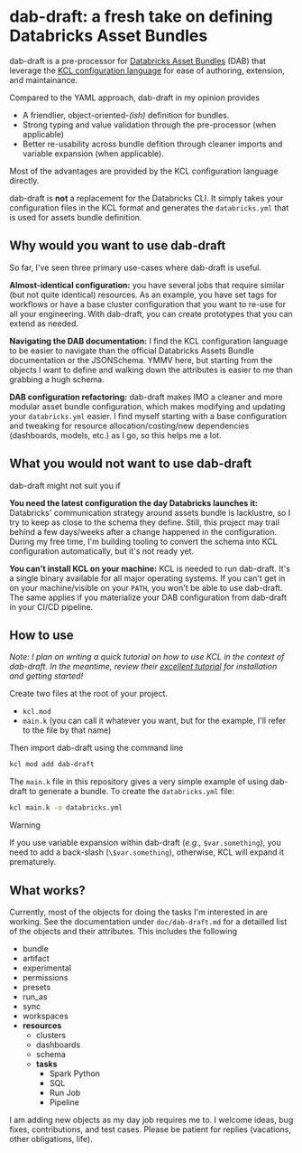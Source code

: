 # dab-draft: a fresh take on defining Databricks Asset Bundles

dab-draft is a pre-processor for [Databricks Asset Bundles](https://docs.databricks.com/en/dev-tools/bundles/index.html) (DAB) that leverage the [KCL configuration language](https://kcl-lang.org/) for ease of authoring, extension, and maintainance.

Compared to the YAML approach, dab-draft in my opinion provides

* A friendlier, object-oriented-*(ish)* definition for bundles.
* Strong typing and value validation through the pre-processor (when applicable)
* Better re-usability across bundle defition through cleaner imports and variable expansion (when applicable).

Most of the advantages are provided by the KCL configuration language directly.

dab-draft is **not** a replacement for the Databricks CLI. It simply takes your configuration files in the KCL format and generates the `databricks.yml` that is used for assets bundle definition.

## Why would you want to use dab-draft

So far, I've seen three primary use-cases where dab-draft is useful.

**Almost-identical configuration:** you have several jobs that require similar (but not quite identical) resources. As an example, you have set tags for workflows or have a base cluster configuration that you want to re-use for all your engineering. With dab-draft, you can create prototypes that you can extend as needed.

**Navigating the DAB documentation:** I find the KCL configuration language to be easier to navigate than the official Databricks Assets Bundle documentation or the JSONSchema. YMMV here, but starting from the objects I want to define and walking down the attributes is easier to me than grabbing a hugh schema.

**DAB configuration refactoring:** dab-draft makes IMO a cleaner and more modular asset bundle configuration, which makes modifying and updating your `databricks.yml` easier. I find myself starting with a base configuration and tweaking for resource allocation/costing/new dependencies (dashboards, models, etc.) as I go, so this helps me a lot.

## What you would not want to use dab-draft

dab-draft might not suit you if

**You need the latest configuration the day Databricks launches it:** Databricks' communication strategy around assets bundle is lacklustre, so I try to keep as close to the schema they define. Still, this project may trail behind a few days/weeks after a change happened in the configuration. During my free time, I'm building tooling to convert the schema into KCL configuration automatically, but it's not ready yet.

**You can't install KCL on your machine:** KCL is needed to run dab-draft. It's a single binary available for all major operating systems. If you can't get in on your machine/visible on your `PATH`, you won't be able to use dab-draft. The same applies if you materialize your DAB configuration from dab-draft in your CI/CD pipeline.

## How to use

_Note: I plan on writing a quick tutorial on how to use KCL in the context of dab-draft. In the meantime, review their [excellent tutorial](https://www.kcl-lang.io/docs/user_docs/getting-started/kcl-quick-start) for installation and getting started!_

Create two files at the root of your project.

- `kcl.mod`
- `main.k` (you can call it whatever you want, but for the example, I'll refer to the file by that name)

Then import dab-draft using the command line

``` sh
kcl mod add dab-draft
```

The `main.k` file in this repository gives a very simple example of using dab-draft to generate a bundle. To create the `databricks.yml` file:

``` sh
kcl main.k -o databricks.yml
```

> [!WARNING]
> If you use variable expansion within dab-draft (_e.g.,_ `$var.something`), you need to add a back-slash (`\$var.something`), otherwise, KCL will expand it prematurely. 

## What works?

Currently, most of the objects for doing the tasks I'm interested in are working. See the documentation under `doc/dab-draft.md` for a detailled list of the objects and their attributes. This includes the following

* bundle
* artifact
* experimental
* permissions
* presets
* run_as
* sync
* workspaces
* **resources**
  * clusters
  * dashboards
  * schema
  * **tasks**
    * Spark Python
    * SQL
    * Run Job
    * Pipeline

I am adding new objects as my day job requires me to. I welcome ideas, bug fixes, contributions, and test cases. Please be patient for replies (vacations, other obligations, life).

